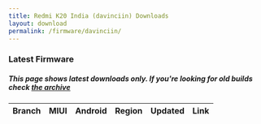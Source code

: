 ```yaml
---
title: Redmi K20 India (davinciin) Downloads
layout: download
permalink: /firmware/davinciin/
---
```


### Latest Firmware
##### This page shows latest downloads only. If you're looking for old builds check [the archive](/archive/firmware/davinciin/)


<div class="table-responsive-md" id="table-wrapper">
<table id="firmware" class="compact table table-striped table-hover table-sm">
    <thead class="thead-dark">
        <tr>
            <th>Branch</th>
            <th>MIUI</th>
            <th>Android</th>
            <th>Region</th>
            <th>Updated</th>
            <th>Link</th>
        </tr>
    </thead>
    <script>loadFirmwareDownloads('davinciin', 'latest')</script>
</table>
</div>

